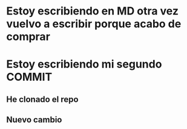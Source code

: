 # Estoy escribiendo en MD otra vez vuelvo a escribir porque acabo de comprar 

# Estoy escribiendo mi segundo COMMIT

## He clonado el repo

## Nuevo cambio